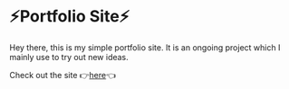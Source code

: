 # ⚡️Portfolio Site⚡️

Hey there, this is my simple portfolio site. It is an ongoing project which I mainly use to try out new ideas.

Check out the site 👉[here](https://www.andyghale.com/)👈
